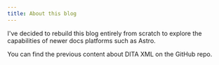 ```yaml
---
title: About this blog
---
```


I've decided to rebuild this blog entirely from scratch to explore the capabilities of newer docs platforms such as Astro.

You can find the previous content about DITA XML on the GitHub repo. 
